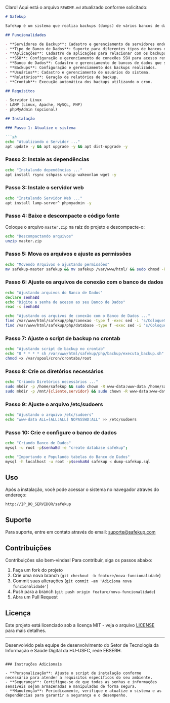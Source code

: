 Claro! Aqui está o arquivo `README.md` atualizado conforme solicitado:

```markdown
# Safekup

Safekup é um sistema que realiza backups (dumps) de vários bancos de dados e os armazena em um repositório centralizado. O sistema é capaz de realizar backups de bancos de dados em containers, máquinas virtuais e qualquer máquina no mundo, desde que possua permissões de acesso e credenciais válidas.

## Funcionalidades

- **Servidores de Backup**: Cadastro e gerenciamento de servidores onde os backups serão armazenados.
- **Tipo de Banco de Dados**: Suporte para diferentes tipos de bancos de dados.
- **Aplicações**: Cadastro de aplicações para relacionar com os backups.
- **SSH**: Configuração e gerenciamento de conexões SSH para acesso remoto.
- **Banco de Dados**: Cadastro e gerenciamento de bancos de dados que serão backupados.
- **Backups**: Configuração e gerenciamento dos backups realizados.
- **Usuários**: Cadastro e gerenciamento de usuários do sistema.
- **Relatórios**: Geração de relatórios de backup.
- **Crontab**: Execução automática dos backups utilizando o cron.

## Requisitos

- Servidor Linux
- LAMP (Linux, Apache, MySQL, PHP)
- phpMyAdmin (opcional)

## Instalação

### Passo 1: Atualize o sistema

```sh
echo "Atualizando o Servidor ..."
apt update -y && apt upgrade -y && apt dist-upgrade -y
```

### Passo 2: Instale as dependências

```sh
echo "Instalando dependências ..."
apt install rsync sshpass unzip wakeonlan wget -y
```

### Passo 3: Instale o servidor web

```sh
echo "Instalando Servidor Web ..."
apt install lamp-server^ phpmyadmin -y
```

### Passo 4: Baixe e descompacte o código fonte

Coloque o arquivo `master.zip` na raiz do projeto e descompacte-o:

```sh
echo "Descompactando arquivos"
unzip master.zip
```

### Passo 5: Mova os arquivos e ajuste as permissões

```sh
echo "Movendo Arquivos e ajustando permissões"
mv safekup-master safekup && mv safekup /var/www/html/ && sudo chmod -R 775 /var/www/html/safekup && sudo chown -R www-data:www-data /var/www/html/safekup
```

### Passo 6: Ajuste os arquivos de conexão com o banco de dados

```sh
echo "Ajustando arquivos do Banco de Dados"
declare senhaBd
echo "Digite a senha de acesso ao seu Banco de Dados"
read -s senhaBd

echo "Ajustando os arquivos de conexão com o Banco de Dados ..."
find /var/www/html/safekup/php/conexao -type f -exec sed -i 's/ColoqueSuaSenhaAqui/'$senhaBd'/g' '{}' \;
find /var/www/html/safekup/php/database -type f -exec sed -i 's/ColoqueSuaSenha/'$senhaBd'/g' '{}' \;
```

### Passo 7: Ajuste o script de backup no crontab

```sh
echo "Ajustando script de backup no crontab"
echo "0 * * * * sh /var/www/html/safekup/php/backup/executa_backup.sh" >> /var/spool/cron/crontabs/root
chmod +x /var/spool/cron/crontabs/root
```

### Passo 8: Crie os diretórios necessários

```sh
echo "Criando Diretórios necessários ..."
sudo mkdir -p /home/safekup && sudo chown -R www-data:www-data /home/safekup
sudo mkdir -p /mnt/{cliente,servidor} && sudo chown -R www-data:www-data /mnt/cliente/ /mnt/servidor/ && sudo chmod -R 775 /mnt/cliente/ /mnt/servidor/
```

### Passo 9: Ajuste o arquivo /etc/sudoers

```sh
echo "Ajustando o arquivo /etc/sudoers"
echo "www-data ALL=(ALL:ALL) NOPASSWD:ALL" >> /etc/sudoers
```

### Passo 10: Crie e configure o banco de dados

```sh
echo "Criando Banco de Dados"
mysql -u root -p$senhaBd -e "create database safekup";

echo "Importando e Populando tabelas do Banco de Dados"
mysql -h localhost -u root -p$senhaBd safekup < dump-safekup.sql
```

## Uso

Após a instalação, você pode acessar o sistema no navegador através do endereço:

```
http://IP_DO_SERVIDOR/safekup
```

## Suporte

Para suporte, entre em contato através do email: suporte@safekup.com

## Contribuições

Contribuições são bem-vindas! Para contribuir, siga os passos abaixo:

1. Faça um fork do projeto
2. Crie uma nova branch (`git checkout -b feature/nova-funcionalidade`)
3. Commit suas alterações (`git commit -am 'Adiciona nova funcionalidade'`)
4. Push para a branch (`git push origin feature/nova-funcionalidade`)
5. Abra um Pull Request

## Licença

Este projeto está licenciado sob a licença MIT - veja o arquivo [LICENSE](LICENSE) para mais detalhes.



---

Desenvolvido pela equipe de desenvolvimento do Setor de Tecnologia da Informação e Saúde Digital da HU-USFC, rede EBSERH.
```

### Instruções Adicionais

- **Personalização**: Ajuste o script de instalação conforme necessário para atender a requisitos específicos do seu ambiente.
- **Segurança**: Certifique-se de que todas as senhas e informações sensíveis sejam armazenadas e manipuladas de forma segura.
- **Manutenção**: Periodicamente, verifique e atualize o sistema e as dependências para garantir a segurança e o desempenho.